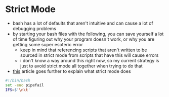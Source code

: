 # Strict Mode

- bash has a lot of defaults that aren't intuitive and can cause a lot of debugging problems
- by starting your bash files with the following, you can save yourself a lot of time figuring out why your program doesn't work, or why you are getting some super esoteric error
  - keep in mind that referencing scripts that aren't written to be sourced in strict mode from scripts that have this will cause errors
  - i don't know a way around this right now, so my current strategy is just to avoid strict mode all together when trying to do that
- [this](http://redsymbol.net/articles/unofficial-bash-strict-mode/) article goes further to explain what strict mode does
```bash
#!/bin/bash
set -euo pipefail
IFS=$'\n\t'
```